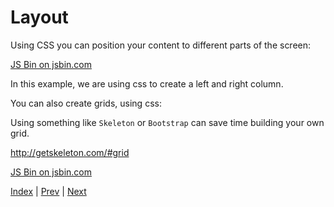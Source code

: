 # Layout

Using CSS you can position your content to different parts of the screen:

<a class="jsbin-embed" href="http://jsbin.com/rinule/1/embed?output">JS Bin on jsbin.com</a>

In this example, we are using css to create a left and right column.

You can also create grids, using css:

Using something like `Skeleton` or `Bootstrap` can save time building your own grid.

http://getskeleton.com/#grid

<a class="jsbin-embed" href="http://jsbin.com/tivozu/1/embed?output">JS Bin on jsbin.com</a>

[Index](.) | [Prev](colors) | [Next](ids-and-classes)
